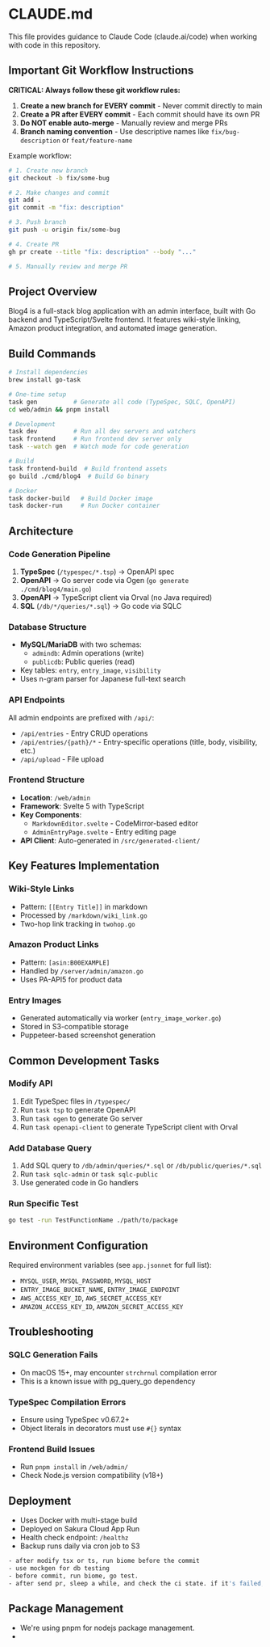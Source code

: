 # CLAUDE.md

This file provides guidance to Claude Code (claude.ai/code) when working with code in this repository.

## Important Git Workflow Instructions

**CRITICAL: Always follow these git workflow rules:**
1. **Create a new branch for EVERY commit** - Never commit directly to main
2. **Create a PR after EVERY commit** - Each commit should have its own PR
3. **Do NOT enable auto-merge** - Manually review and merge PRs
4. **Branch naming convention** - Use descriptive names like `fix/bug-description` or `feat/feature-name`

Example workflow:
```bash
# 1. Create new branch
git checkout -b fix/some-bug

# 2. Make changes and commit
git add .
git commit -m "fix: description"

# 3. Push branch
git push -u origin fix/some-bug

# 4. Create PR
gh pr create --title "fix: description" --body "..."

# 5. Manually review and merge PR
```

## Project Overview

Blog4 is a full-stack blog application with an admin interface, built with Go backend and TypeScript/Svelte frontend. It features wiki-style linking, Amazon product integration, and automated image generation.

## Build Commands

```bash
# Install dependencies
brew install go-task

# One-time setup
task gen          # Generate all code (TypeSpec, SQLC, OpenAPI)
cd web/admin && pnpm install

# Development
task dev          # Run all dev servers and watchers
task frontend     # Run frontend dev server only
task --watch gen  # Watch mode for code generation

# Build
task frontend-build  # Build frontend assets
go build ./cmd/blog4  # Build Go binary

# Docker
task docker-build   # Build Docker image
task docker-run     # Run Docker container
```

## Architecture

### Code Generation Pipeline
1. **TypeSpec** (`/typespec/*.tsp`) → OpenAPI spec
2. **OpenAPI** → Go server code via Ogen (`go generate ./cmd/blog4/main.go`)
3. **OpenAPI** → TypeScript client via Orval (no Java required)
4. **SQL** (`/db/*/queries/*.sql`) → Go code via SQLC

### Database Structure
- **MySQL/MariaDB** with two schemas:
  - `admindb`: Admin operations (write)
  - `publicdb`: Public queries (read)
- Key tables: `entry`, `entry_image`, `visibility`
- Uses n-gram parser for Japanese full-text search

### API Endpoints
All admin endpoints are prefixed with `/api/`:
- `/api/entries` - Entry CRUD operations
- `/api/entries/{path}/*` - Entry-specific operations (title, body, visibility, etc.)
- `/api/upload` - File upload

### Frontend Structure
- **Location**: `/web/admin`
- **Framework**: Svelte 5 with TypeScript
- **Key Components**:
  - `MarkdownEditor.svelte` - CodeMirror-based editor
  - `AdminEntryPage.svelte` - Entry editing page
- **API Client**: Auto-generated in `/src/generated-client/`

## Key Features Implementation

### Wiki-Style Links
- Pattern: `[[Entry Title]]` in markdown
- Processed by `/markdown/wiki_link.go`
- Two-hop link tracking in `twohop.go`

### Amazon Product Links
- Pattern: `[asin:B00EXAMPLE]`
- Handled by `/server/admin/amazon.go`
- Uses PA-API5 for product data

### Entry Images
- Generated automatically via worker (`entry_image_worker.go`)
- Stored in S3-compatible storage
- Puppeteer-based screenshot generation

## Common Development Tasks

### Modify API
1. Edit TypeSpec files in `/typespec/`
2. Run `task tsp` to generate OpenAPI
3. Run `task ogen` to generate Go server
4. Run `task openapi-client` to generate TypeScript client with Orval

### Add Database Query
1. Add SQL query to `/db/admin/queries/*.sql` or `/db/public/queries/*.sql`
2. Run `task sqlc-admin` or `task sqlc-public`
3. Use generated code in Go handlers

### Run Specific Test
```bash
go test -run TestFunctionName ./path/to/package
```

## Environment Configuration
Required environment variables (see `app.jsonnet` for full list):
- `MYSQL_USER`, `MYSQL_PASSWORD`, `MYSQL_HOST`
- `ENTRY_IMAGE_BUCKET_NAME`, `ENTRY_IMAGE_ENDPOINT`
- `AWS_ACCESS_KEY_ID`, `AWS_SECRET_ACCESS_KEY`
- `AMAZON_ACCESS_KEY_ID`, `AMAZON_SECRET_ACCESS_KEY`

## Troubleshooting

### SQLC Generation Fails
- On macOS 15+, may encounter `strchrnul` compilation error
- This is a known issue with pg_query_go dependency

### TypeSpec Compilation Errors
- Ensure using TypeSpec v0.67.2+
- Object literals in decorators must use `#{}` syntax

### Frontend Build Issues
- Run `pnpm install` in `/web/admin/`
- Check Node.js version compatibility (v18+)

## Deployment
- Uses Docker with multi-stage build
- Deployed on Sakura Cloud App Run
- Health check endpoint: `/healthz`
- Backup runs daily via cron job to S3
```bash
- after modify tsx or ts, run biome before the commit
- use mockgen for db testing
- before commit, run biome, go test.
- after send pr, sleep a while, and check the ci state. if it's failed, resolve the issue and commit & push again.
```

## Package Management

- We're using pnpm for nodejs package management.
- 